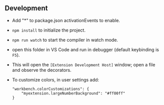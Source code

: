 
## Development

* Add "*" to package.json activationEvents to enable.
* `npm install` to initialize the project.
* `npm run watch` to start the compiler in watch mode.
* open this folder in VS Code and run in debugger (default keybinding is `F5`).
* This will open the `[Extension Development Host]` window; open a file and observe the decorators.


* To customize colors, in user settings add:
    ```
    "workbench.colorCustomizations": {
        "myextension.largeNumberBackground": "#ff00ff"
    }
    ```
